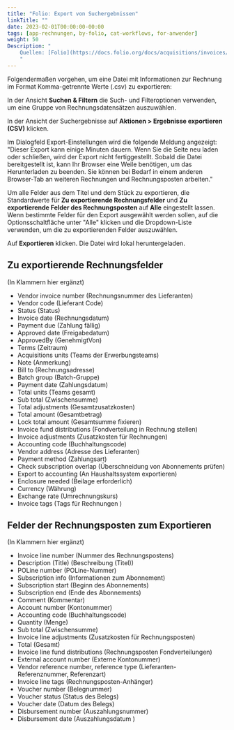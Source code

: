 ```yaml
---
title: "Folio: Export von Suchergebnissen"
linkTitle: ""
date: 2023-02-01T00:00:00-00:00
tags: [app-rechnungen, by-folio, cat-workflows, for-anwender]
weight: 50
Description: "
    Quellen: [Folio](https://docs.folio.org/docs/acquisitions/invoices/#exporting-search-results ) & [GBV](https://info.gbv.de/display/FOLIOGBVEXTERN/Folio:+Export+von+Suchergebnissen)
    "
---
```


Folgendermaßen vorgehen, um eine Datei mit Informationen zur Rechnung im Format Komma-getrennte Werte (.csv) zu exportieren:

In der Ansicht **Suchen & Filtern** die Such- und Filteroptionen verwenden, um eine Gruppe von Rechnungsdatensätzen auszuwählen.

In der Ansicht der Suchergebnisse auf **Aktionen > Ergebnisse exportieren (CSV)** klicken.

Im Dialogfeld Export-Einstellungen wird die folgende Meldung angezeigt: "Dieser Export kann einige Minuten dauern. Wenn Sie die Seite neu laden oder schließen, wird der Export nicht fertiggestellt. Sobald die Datei bereitgestellt ist, kann Ihr Browser eine Weile benötigen, um das Herunterladen zu beenden. Sie können bei Bedarf in einem anderen Browser-Tab an weiteren Rechnungen und Rechnungsposten arbeiten."

Um alle Felder aus dem Titel und dem Stück zu exportieren, die Standardwerte für **Zu exportierende Rechnungsfelder** und **Zu exportierende Felder des Rechnungsposten** auf **Alle** eingestellt lassen. Wenn bestimmte Felder für den Export ausgewählt werden sollen, auf die Optionsschaltfläche unter "Alle" klicken und die Dropdown-Liste verwenden, um die zu exportierenden Felder auszuwählen.

Auf **Exportieren** klicken. Die Datei wird lokal heruntergeladen.

## Zu exportierende Rechnungsfelder

(In Klammern hier ergänzt)

-   Vendor invoice number (Rechnungsnummer des Lieferanten)
-   Vendor code (Lieferant Code)
-   Status (Status)
-   Invoice date (Rechnungsdatum)
-   Payment due (Zahlung fällig)
-   Approved date (Freigabedatum)
-   ApprovedBy (GenehmigtVon)
-   Terms (Zeitraum)
-   Acquisitions units (Teams der Erwerbungsteams)
-   Note (Anmerkung)
-   Bill to (Rechnungsadresse)
-   Batch group (Batch-Gruppe)
-   Payment date (Zahlungsdatum)
-   Total units (Teams gesamt)
-   Sub total (Zwischensumme)
-   Total adjustments (Gesamtzusatzkosten)
-   Total amount (Gesamtbetrag)
-   Lock total amount (Gesamtsumme fixieren)
-   Invoice fund distributions (Fondverteilung in Rechnung stellen)
-   Invoice adjustments (Zusatzkosten für Rechnungen)
-   Accounting code (Buchhaltungscode)
-   Vendor address (Adresse des Lieferanten)
-   Payment method (Zahlungsart)
-   Check subscription overlap (Überschneidung von Abonnements prüfen)
-   Export to accounting (An Haushaltssystem exportieren)
-   Enclosure needed (Beilage erforderlich)
-   Currency (Währung)
-   Exchange rate (Umrechnungskurs)
-   Invoice tags (Tags für Rechnungen )

## Felder der Rechnungsposten zum Exportieren

(In Klammern hier ergänzt)

-   Invoice line number (Nummer des Rechnungspostens)
-   Description (Title) (Beschreibung (Titel))
-   POLine number (POLine-Nummer)
-   Subscription info (Informationen zum Abonnement)
-   Subscription start (Beginn des Abonnements)
-   Subscription end (Ende des Abonnements)
-   Comment (Kommentar)
-   Account number (Kontonummer)
-   Accounting code (Buchhaltungscode)
-   Quantity (Menge)
-   Sub total (Zwischensumme)
-   Invoice line adjustments (Zusatzkosten für Rechnungsposten)
-   Total (Gesamt)
-   Invoice line fund distributions (Rechnungsposten Fondverteilungen)
-   External account number (Externe Kontonummer)
-   Vendor reference number, reference type (Lieferanten-Referenznummer, Referenzart)
-   Invoice line tags (Rechnungsposten-Anhänger)
-   Voucher number (Belegnummer)
-   Voucher status (Status des Belegs)
-   Voucher date (Datum des Belegs)
-   Disbursement number (Auszahlungsnummer)
-   Disbursement date (Auszahlungsdatum )
